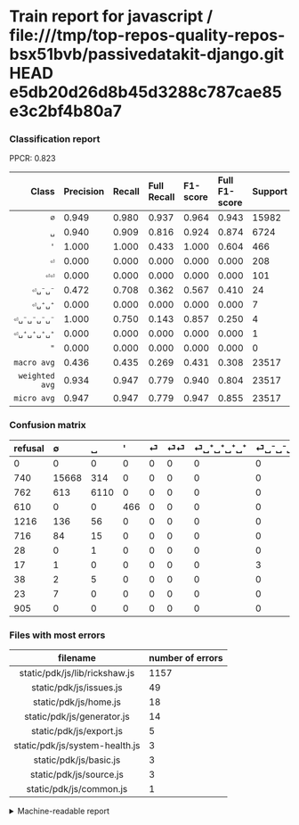 # Train report for javascript / file:///tmp/top-repos-quality-repos-bsx51bvb/passivedatakit-django.git HEAD e5db20d26d8b45d3288c787cae85e3c2bf4b80a7

### Classification report

PPCR: 0.823

| Class | Precision | Recall | Full Recall | F1-score | Full F1-score | Support | Full Support | PPCR |
|------:|:----------|:-------|:------------|:---------|:---------|:--------|:-------------|:-----|
| `∅` | 0.949| 0.980| 0.937| 0.964| 0.943| 15982| 16722| 0.956 |
| `␣` | 0.940| 0.909| 0.816| 0.924| 0.874| 6724| 7486| 0.898 |
| `'` | 1.000| 1.000| 0.433| 1.000| 0.604| 466| 1076| 0.433 |
| `⏎` | 0.000| 0.000| 0.000| 0.000| 0.000| 208| 1424| 0.146 |
| `⏎⏎` | 0.000| 0.000| 0.000| 0.000| 0.000| 101| 817| 0.124 |
| `⏎␣⁻␣⁻` | 0.472| 0.708| 0.362| 0.567| 0.410| 24| 47| 0.511 |
| `⏎␣⁺␣⁺` | 0.000| 0.000| 0.000| 0.000| 0.000| 7| 45| 0.156 |
| `⏎␣⁻␣⁻␣⁻␣⁻` | 1.000| 0.750| 0.143| 0.857| 0.250| 4| 21| 0.190 |
| `⏎␣⁺␣⁺␣⁺␣⁺` | 0.000| 0.000| 0.000| 0.000| 0.000| 1| 29| 0.034 |
| `"` | 0.000| 0.000| 0.000| 0.000| 0.000| 0| 905| 0.000 |
| `macro avg` | 0.436| 0.435| 0.269| 0.431| 0.308| 23517| 28572| 0.823 |
| `weighted avg` | 0.934| 0.947| 0.779| 0.940| 0.804| 23517| 28572| 0.823 |
| `micro avg` | 0.947| 0.947| 0.779| 0.947| 0.855| 23517| 28572| 0.823 |

### Confusion matrix

|refusal|  ∅| ␣| '| ⏎| ⏎⏎| ⏎␣⁺␣⁺␣⁺␣⁺| ⏎␣⁻␣⁻␣⁻␣⁻| ⏎␣⁺␣⁺| ⏎␣⁻␣⁻| "| 
|:---|:---|:---|:---|:---|:---|:---|:---|:---|:---|:---|
|0 |0 |0 |0 |0 |0 |0 |0 |0 |0 |0 |
|740 |15668 |314 |0 |0 |0 |0 |0 |0 |0 |0 |
|762 |613 |6110 |0 |0 |0 |0 |0 |0 |1 |0 |
|610 |0 |0 |466 |0 |0 |0 |0 |0 |0 |0 |
|1216 |136 |56 |0 |0 |0 |0 |0 |0 |16 |0 |
|716 |84 |15 |0 |0 |0 |0 |0 |0 |2 |0 |
|28 |0 |1 |0 |0 |0 |0 |0 |0 |0 |0 |
|17 |1 |0 |0 |0 |0 |0 |3 |0 |0 |0 |
|38 |2 |5 |0 |0 |0 |0 |0 |0 |0 |0 |
|23 |7 |0 |0 |0 |0 |0 |0 |0 |17 |0 |
|905 |0 |0 |0 |0 |0 |0 |0 |0 |0 |0 |

### Files with most errors

| filename | number of errors|
|:----:|:-----|
| static/pdk/js/lib/rickshaw.js | 1157 |
| static/pdk/js/issues.js | 49 |
| static/pdk/js/home.js | 18 |
| static/pdk/js/generator.js | 14 |
| static/pdk/js/export.js | 5 |
| static/pdk/js/system-health.js | 3 |
| static/pdk/js/basic.js | 3 |
| static/pdk/js/source.js | 3 |
| static/pdk/js/common.js | 1 |

<details>
    <summary>Machine-readable report</summary>
```json
{
  "cl_report": {"\"": {"f1-score": 0.0, "precision": 0.0, "recall": 0.0, "support": 0}, "\u0027": {"f1-score": 1.0, "precision": 1.0, "recall": 1.0, "support": 466}, "macro avg": {"f1-score": 0.431220941590203, "precision": 0.4361020757905914, "recall": 0.4347371536707727, "support": 23517}, "micro avg": {"f1-score": 0.9467193944805885, "precision": 0.9467193944805885, "recall": 0.9467193944805885, "support": 23517}, "weighted avg": {"f1-score": 0.9401272969796441, "precision": 0.9340872634228746, "recall": 0.9467193944805885, "support": 23517}, "\u2205": {"f1-score": 0.9643923306558335, "precision": 0.9489431288232087, "recall": 0.9803528970091353, "support": 15982}, "\u23ce": {"f1-score": 0.0, "precision": 0.0, "recall": 0.0, "support": 208}, "\u23ce\u23ce": {"f1-score": 0.0, "precision": 0.0, "recall": 0.0, "support": 101}, "\u23ce\u2423\u207a\u2423\u207a": {"f1-score": 0.0, "precision": 0.0, "recall": 0.0, "support": 7}, "\u23ce\u2423\u207a\u2423\u207a\u2423\u207a\u2423\u207a": {"f1-score": 0.0, "precision": 0.0, "recall": 0.0, "support": 1}, "\u23ce\u2423\u207b\u2423\u207b": {"f1-score": 0.5666666666666667, "precision": 0.4722222222222222, "recall": 0.7083333333333334, "support": 24}, "\u23ce\u2423\u207b\u2423\u207b\u2423\u207b\u2423\u207b": {"f1-score": 0.8571428571428571, "precision": 1.0, "recall": 0.75, "support": 4}, "\u2423": {"f1-score": 0.924007561436673, "precision": 0.939855406860483, "recall": 0.9086853063652588, "support": 6724}},
  "cl_report_full": {"\"": {"f1-score": 0.0, "precision": 0.0, "recall": 0.0, "support": 905}, "\u0027": {"f1-score": 0.6044098573281452, "precision": 1.0, "recall": 0.43308550185873607, "support": 1076}, "macro avg": {"f1-score": 0.30806350016553996, "precision": 0.4361020757905914, "recall": 0.2690804256172709, "support": 28572}, "micro avg": {"f1-score": 0.8548445929082916, "precision": 0.9467193944805885, "recall": 0.7792244155116897, "support": 28572}, "weighted avg": {"f1-score": 0.8043751776934746, "precision": 0.8407944498244335, "recall": 0.7792244155116897, "support": 28572}, "\u2205": {"f1-score": 0.9429181837330364, "precision": 0.9489431288232087, "recall": 0.936969262049994, "support": 16722}, "\u23ce": {"f1-score": 0.0, "precision": 0.0, "recall": 0.0, "support": 1424}, "\u23ce\u23ce": {"f1-score": 0.0, "precision": 0.0, "recall": 0.0, "support": 817}, "\u23ce\u2423\u207a\u2423\u207a": {"f1-score": 0.0, "precision": 0.0, "recall": 0.0, "support": 45}, "\u23ce\u2423\u207a\u2423\u207a\u2423\u207a\u2423\u207a": {"f1-score": 0.0, "precision": 0.0, "recall": 0.0, "support": 29}, "\u23ce\u2423\u207b\u2423\u207b": {"f1-score": 0.40963855421686746, "precision": 0.4722222222222222, "recall": 0.3617021276595745, "support": 47}, "\u23ce\u2423\u207b\u2423\u207b\u2423\u207b\u2423\u207b": {"f1-score": 0.25, "precision": 1.0, "recall": 0.14285714285714285, "support": 21}, "\u2423": {"f1-score": 0.8736684063773504, "precision": 0.939855406860483, "recall": 0.8161902217472615, "support": 7486}},
  "ppcr": 0.8230785384292314
}
```
</details>

